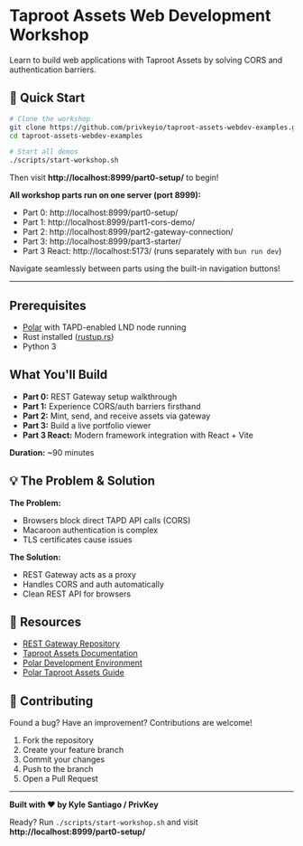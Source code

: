 # Taproot Assets Web Development Workshop

Learn to build web applications with Taproot Assets by solving CORS and authentication barriers.

## 🚀 Quick Start

```bash
# Clone the workshop
git clone https://github.com/privkeyio/taproot-assets-webdev-examples.git
cd taproot-assets-webdev-examples

# Start all demos
./scripts/start-workshop.sh
```

Then visit **http://localhost:8999/part0-setup/** to begin!

**All workshop parts run on one server (port 8999):**
- Part 0: http://localhost:8999/part0-setup/
- Part 1: http://localhost:8999/part1-cors-demo/
- Part 2: http://localhost:8999/part2-gateway-connection/
- Part 3: http://localhost:8999/part3-starter/
- Part 3 React: http://localhost:5173/ (runs separately with `bun run dev`)

Navigate seamlessly between parts using the built-in navigation buttons!

---

## Prerequisites

- [Polar](https://lightningpolar.com/) with TAPD-enabled LND node running
- Rust installed ([rustup.rs](https://rustup.rs))
- Python 3

## What You'll Build

- **Part 0:** REST Gateway setup walkthrough
- **Part 1:** Experience CORS/auth barriers firsthand
- **Part 2:** Mint, send, and receive assets via gateway
- **Part 3:** Build a live portfolio viewer
- **Part 3 React:** Modern framework integration with React + Vite

**Duration:** ~90 minutes

## 💡 The Problem & Solution

**The Problem:**
- Browsers block direct TAPD API calls (CORS)
- Macaroon authentication is complex
- TLS certificates cause issues

**The Solution:**
- REST Gateway acts as a proxy
- Handles CORS and auth automatically
- Clean REST API for browsers

## 🔗 Resources

- [REST Gateway Repository](https://github.com/privkeyio/taproot-assets-rest-gateway)
- [Taproot Assets Documentation](https://docs.lightning.engineering/lightning-network-tools/taproot-assets)
- [Polar Development Environment](https://lightningpolar.com/)
- [Polar Taproot Assets Guide](https://docs.lightning.engineering/lightning-network-tools/taproot-assets/polar)

## 🤝 Contributing

Found a bug? Have an improvement? Contributions are welcome!

1. Fork the repository
2. Create your feature branch
3. Commit your changes
4. Push to the branch
5. Open a Pull Request

---

**Built with ❤️ by Kyle Santiago / PrivKey**

Ready? Run `./scripts/start-workshop.sh` and visit **http://localhost:8999/part0-setup/**

